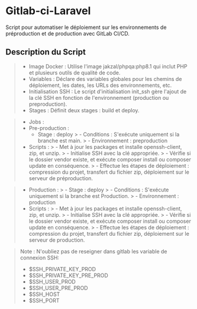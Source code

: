 # Gitlab-ci-Laravel
Script pour automatiser le déploiement sur les environnements de préproduction et de production avec GitLab CI/CD.

## Description du Script

> - Image Docker : Utilise l'image jakzal/phpqa:php8.1 qui inclut PHP et plusieurs outils de qualité de code.
> - Variables : Déclare des variables globales pour les chemins de déploiement, les dates, les URLs des environnements, etc.
> - Initialisation SSH : Le script d'initialisation init_ssh gère l'ajout de la clé SSH en fonction de l'environnement (production ou preproduction).
> - Stages : Définit deux stages : build et deploy.

> - Jobs :
  > - Pre-production :
  >   - Stage : deploy
    >   - Conditions : S'exécute uniquement si la branche est main.
    >   - Environnement : preproduction
  > - Scripts :
    >   - Met à jour les packages et installe openssh-client, zip, et unzip.
    >   - Initialise SSH avec la clé appropriée.
    >   - Vérifie si le dossier vendor existe, et exécute composer install ou composer update en conséquence.
    >   - Effectue les étapes de déploiement : compression du projet, transfert du fichier zip, déploiement sur le serveur de préproduction.

  > - Production :
    >   - Stage : deploy
    >   - Conditions : S'exécute uniquement si la branche est Production.
    >   - Environnement : production
  > - Scripts :
    >   - Met à jour les packages et installe openssh-client, zip, et unzip.
    >   - Initialise SSH avec la clé appropriée.
    >   - Vérifie si le dossier vendor existe, et exécute composer install ou composer update en conséquence.
    >   - Effectue les étapes de déploiement : compression du projet, transfert du fichier zip, déploiement sur le serveur de production.

> Note : N'oubliez pas de reseigner dans gitlab les variable de connexion SSH:
  > - $SSH_PRIVATE_KEY_PROD
  > - $SSH_PRIVATE_KEY_PRE_PROD
  > - $SSH_USER_PROD
  > - $SSH_USER_PRE_PROD
  > - $SSH_HOST
  > - $SSH_PORT
